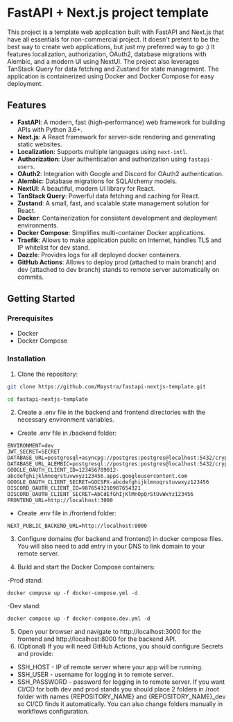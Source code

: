# FastAPI + Next.js project template

This project is a template web application built with FastAPI and Next.js that have all essentials for non-commercial project. It doesn't pretent to be the best way to create web applications, but just my preferred way to go :)
It features localization, authorization, OAuth2, database migrations with Alembic, and a modern UI using NextUI. The project also leverages TanStack Query for data fetching and Zustand for state management. The application is containerized using Docker and Docker Compose for easy deployment.

## Features

- **FastAPI**: A modern, fast (high-performance) web framework for building APIs with Python 3.6+.
- **Next.js**: A React framework for server-side rendering and generating static websites.
- **Localization**: Supports multiple languages using `next-intl`.
- **Authorization**: User authentication and authorization using `fastapi-users`.
- **OAuth2**: Integration with Google and Discord for OAuth2 authentication.
- **Alembic**: Database migrations for SQLAlchemy models.
- **NextUI**: A beautiful, modern UI library for React.
- **TanStack Query**: Powerful data fetching and caching for React.
- **Zustand**: A small, fast, and scalable state management solution for React.
- **Docker**: Containerization for consistent development and deployment environments.
- **Docker Compose**: Simplifies multi-container Docker applications.
- **Traefik**: Allows to make application public on Internet, handles TLS and IP whitelist for dev stand.
- **Dozzle**: Provides logs for all deployed docker containers.
- **GitHub Actions**: Allows to deploy prod (attached to main branch) and dev (attached to dev branch) stands to remote server automatically on commits.

## Getting Started

### Prerequisites

- Docker
- Docker Compose

### Installation

1. Clone the repository:

```sh
git clone https://github.com/Maystra/fastapi-nextjs-template.git
```
```sh
cd fastapi-nextjs-template
```

2. Create a .env file in the backend and frontend directories with the necessary environment variables.

- Create .env file in /backend folder:

```
ENVIRONMENT=dev
JWT_SECRET=SECRET
DATABASE_URL=postgresql+asyncpg://postgres:postgres@localhost:5432/cryptic
DATABASE_URL_ALEMBIC=postgresql://postgres:postgres@localhost:5432/cryptic
GOOGLE_OAUTH_CLIENT_ID=123456789012-abcdefghijklmnoqrstuvwxyz123456.apps.googleusercontent.com
GOOGLE_OAUTH_CLIENT_SECRET=GOCSPX-abcdefghijklmnoqrstuvwxyz123456
DISCORD_OAUTH_CLIENT_ID=9876543210987654321
DISCORD_OAUTH_CLIENT_SECRET=AbCdEfGhIjKlMnOpQrStUvWxYz123456
FRONTEND_URL=http://localhost:3000
```

- Create .env file in /frontend folder:

```
NEXT_PUBLIC_BACKEND_URL=http://localhost:8000
```
3. Configure domains (for backend and frontend) in docker compose files. You will also need to add entry in your DNS to link domain to your remote server.

4. Build and start the Docker Compose containers:

-Prod stand:
```
docker compose up -f docker-compose.yml -d
```
-Dev stand:
```
docker compose up -f docker-compose.dev.yml -d
```
5. Open your browser and navigate to http://localhost:3000 for the frontend and http://localhost:8000 for the backend API.
6. (Optional) If you will need GitHub Actions, you should configure Secrets and provide:
- SSH_HOST - IP of remote server where your app will be running.
- SSH_USER - username for logging in to remote server.
- SSH_PASSWORD - password for logging in to remote server.
If you want CI/CD for both dev and prod stands you should place 2 folders in /root folder with names {REPOSITORY_NAME} and {REPOSITORY_NAME}_dev so CI/CD finds it automatically. You can also change folders manually in workflows configuration.
